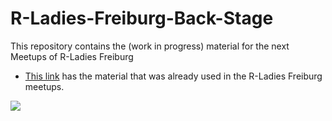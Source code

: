 # R-Ladies-Freiburg-Back-Stage
This repository contains the (work in progress) material for the next Meetups of R-Ladies Freiburg


* [This link](https://github.com/rladies/meetup-presentations_freiburg)  has the material that was already used in the R-Ladies Freiburg meetups. 


![](https://github.com/ichisa/R-Ladies-Freiburg-Back-Stage/blob/master/Pictures%20and%20Plots/R-Ladies-LOGO.jpg)

